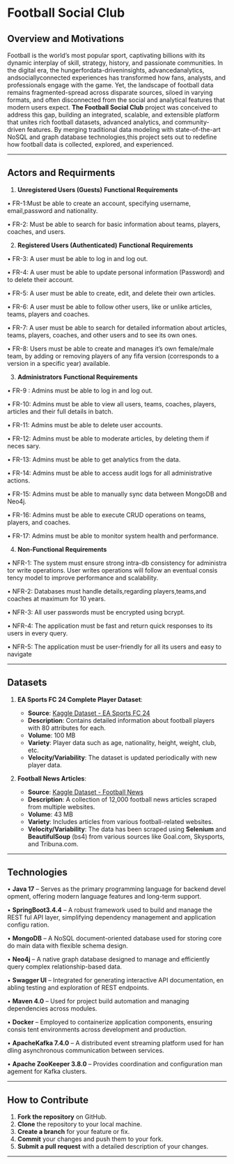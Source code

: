 # Football Social Club

## Overview and Motivations

 Football is the world’s most popular sport, captivating billions with its dynamic
 interplay of skill, strategy, history, and passionate communities. In the digital
 era, the hungerfordata-driveninsights, advancedanalytics, andsociallyconnected
 experiences has transformed how fans, analysts, and professionals engage with
 the game. Yet, the landscape of football data remains fragmented-spread across
 disparate sources, siloed in varying formats, and often disconnected from the social
 and analytical features that modern users expect.
 **The Football Social Club** project was conceived to address this gap, building
 an integrated, scalable, and extensible platform that unites rich football datasets,
 advanced analytics, and community-driven features. By merging traditional data
 modeling with state-of-the-art NoSQL and graph database technologies,this project
 sets out to redefine how football data is collected, explored, and experienced.

---

## Actors and Requirments

1. **Unregistered Users (Guests)**
   **Functional Requirements**
   
 • FR-1:Must be able to create an account, specifying username, email,password
 and nationality.

 • FR-2: Must be able to search for basic information about teams, players,
 coaches, and users.
 
2. **Registered Users (Authenticated)**
 **Functional Requirements**
   
 • FR-3: A user must be able to log in and log out.
 
• FR-4: A user must be able to update personal information (Password) and to
 delete their account.
 
 • FR-5: A user must be able to create, edit, and delete their own articles.
 
 • FR-6: A user must be able to follow other users, like or unlike articles, teams,
 players and coaches.
 
 • FR-7: A user must be able to search for detailed information about articles,
 teams, players, coaches, and other users and to see its own ones.
 
 • FR-8: Users must be able to create and manages it’s own female/male team,
 by adding or removing players of any fifa version (corresponds to a version in
 a specific year) available.
 
 3.  **Administrators**
 **Functional Requirements**
 
 • FR-9 : Admins must be able to log in and log out.
 
 • FR-10: Admins must be able to view all users, teams, coaches, players, articles
 and their full details in batch.
 
 • FR-11: Admins must be able to delete user accounts.
 
 • FR-12: Admins must be able to moderate articles, by deleting them if neces
sary.

 • FR-13: Admins must be able to get analytics from the data.
 
 • FR-14: Admins must be able to access audit logs for all administrative actions.
 
 • FR-15: Admins must be able to manually sync data between MongoDB and
 Neo4j.
 
 • FR-16: Admins must be able to execute CRUD operations on teams, players,
 and coaches.
 
 • FR-17: Admins must be able to monitor system health and performance.
 
 4. **Non-Functional Requirements**
 
 • NFR-1: The system must ensure strong intra-db consistency for administra
tor write operations. User writes operations will follow an eventual consis
tency model to improve performance and scalability.

 • NFR-2: Databases must handle details,regarding players,teams,and coaches
 at maximum for 10 years.
 
 • NFR-3: All user passwords must be encrypted using bcrypt.
 
 • NFR-4: The application must be fast and return quick responses to its users
 in every query.
 
• NFR-5: The application must be user-friendly for all its users and easy to
 navigate

---

## Datasets

1. **EA Sports FC 24 Complete Player Dataset**:
   - **Source**: [Kaggle Dataset - EA Sports FC 24](https://www.kaggle.com/datasets/stefanoleone992/ea-sports-fc-24-complete-player-dataset?select=male_teams.csv)
   - **Description**: Contains detailed information about football players with 80 attributes for each.
   - **Volume**: 100 MB
   - **Variety**: Player data such as age, nationality, height, weight, club, etc.
   - **Velocity/Variability**: The dataset is updated periodically with new player data.

2. **Football News Articles**:
   - **Source**: [Kaggle Dataset - Football News](https://www.kaggle.com/datasets/hammadjavaid/football-news-articles?select=final-articles.csv)
   - **Description**: A collection of 12,000 football news articles scraped from multiple websites.
   - **Volume**: 43 MB
   - **Variety**: Includes articles from various football-related websites.
   - **Velocity/Variability**: The data has been scraped using **Selenium** and **BeautifulSoup** (bs4) from various sources like Goal.com, Skysports, and Tribuna.com.

---

## Technologies

 • **Java 17** – Serves as the primary programming language for backend devel
opment, offering modern language features and long-term support.

 • **SpringBoot3.4.4**  – A robust framework used to build and manage the REST
ful API layer, simplifying dependency management and application configu
ration.

 • **MongoDB** – A NoSQL document-oriented database used for storing core do
main data with flexible schema design.

 • **Neo4j** – A native graph database designed to manage and efficiently query
 complex relationship-based data.
 
 • **Swagger UI** – Integrated for generating interactive API documentation, en
abling testing and exploration of REST endpoints.

 • **Maven 4.0** – Used for project build automation and managing dependencies
 across modules.
 
 • **Docker** – Employed to containerize application components, ensuring consis
tent environments across development and production.

 • **ApacheKafka 7.4.0** – A distributed event streaming platform used for han
dling asynchronous communication between services.

 • **Apache ZooKeeper 3.8.0** – Provides coordination and configuration man
agement for Kafka clusters.

---



## How to Contribute

1. **Fork the repository** on GitHub.
2. **Clone** the repository to your local machine.
3. **Create a branch** for your feature or fix.
4. **Commit** your changes and push them to your fork.
5. **Submit a pull request** with a detailed description of your changes.

---
